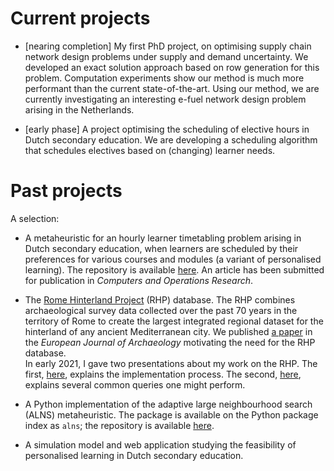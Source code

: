<!--
.. title: Projects
.. slug: projects
.. date: 2020-11-23 18:53:07 UTC+01:00
.. updated: 2022-02-26 18:57 UTC+01:00
.. tags: 
.. category: 
.. link: 
.. description: 
.. type: text
-->

# Current projects

- [nearing completion]
  My first PhD project, on optimising supply chain network design problems under 
  supply and demand uncertainty. We developed an exact solution approach based on
  row generation for this problem. Computation experiments show our method is much
  more performant than the current state-of-the-art. Using our method, we are
  currently investigating an interesting e-fuel network design problem arising
  in the Netherlands.

- [early phase] 
  A project optimising the scheduling of elective hours in Dutch secondary education.
  We are developing a scheduling algorithm that schedules electives based on (changing) learner needs.
 
# Past projects

A selection:

- A metaheuristic for an hourly learner timetabling problem arising in Dutch
  secondary education, when learners are scheduled by their preferences for
  various courses and modules (a variant of personalised learning).
  The repository is available [here](https://github.com/N-Wouda/PL-Heuristic).
  An article has been submitted for publication in _Computers and Operations Research_. 

- The [Rome Hinterland Project](http://comparativesurveyarchaeology.org/) (RHP)
  database. The RHP combines archaeological survey data collected over the past
  70 years in the territory of Rome to create the largest integrated regional
  dataset for the hinterland of any ancient Mediterranean city. We published 
  [a paper](https://doi.org/10.1017/eaa.2021.51) in the _European Journal of
  Archaeology_ motivating the need for the RHP database.
  <br>
  In early 2021, I gave two presentations about my work on the RHP. The first,
  [here](https://nielswouda.com/slides/rhp_tech), explains the implementation
  process. The second, [here](https://nielswouda.com/slides/rhp_user), explains
  several common queries one might perform.

- A Python implementation of the adaptive large neighbourhood search (ALNS) metaheuristic.
  The package is available on the Python package index as `alns`; the repository is available [here](https://github.com/N-Wouda/ALNS).

- A simulation model and web application studying the feasibility of personalised
  learning in Dutch secondary education.
